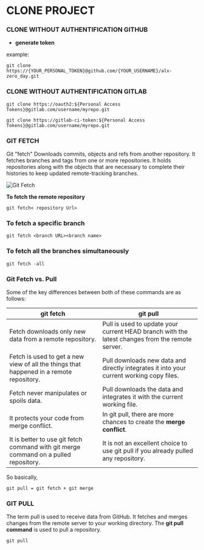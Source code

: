 # CLONE PROJECT

### CLONE WITHOUT AUTHENTIFICATION GITHUB

- **generate token** 

example: 

```git
git clone https://{YOUR_PERSONAL_TOKEN}@github.com/{YOUR_USERNAME}/alx-zero_day.git
```

### CLONE WITHOUT AUTHENTIFICATION GITLAB

```git
git clone https://oauth2:${Personal Access Tokens}@gitlab.com/username/myrepo.git
```

```git
git clone https://gitlab-ci-token:${Personal Access Tokens}@gitlab.com/username/myrepo.git
```

### GIT FETCH

Git "fetch" Downloads commits, objects and refs from another repository. It fetches branches and tags from one or more repositories. It holds repositories along with the objects that are necessary to complete their histories to keep updated remote-tracking branches.

![Git Fetch](https://static.javatpoint.com/tutorial/git/images/git-fetch.png)

**To fetch the remote repository**

```git
git fetch< repository Url>  
```

### To fetch a specific branch

```git
git fetch <branch URL><branch name>  
```

### To fetch all the branches simultaneously

```git
git fetch -all  
```

### Git Fetch vs. Pull

Some of the key differences between both of these commands are as follows:

| git fetch                                                                               | git pull                                                                                        |
| --------------------------------------------------------------------------------------- | ----------------------------------------------------------------------------------------------- |
| Fetch downloads only new data from a remote repository.                                 | Pull is used to update your current HEAD branch with the latest changes from the remote server. |
| Fetch is used to get a new view of all the things that happened in a remote repository. | Pull downloads new data and directly integrates it into your current working copy files.        |
| Fetch never manipulates or spoils data.                                                 | Pull downloads the data and integrates it with the current working file.                        |
| It protects your code from merge conflict.                                              | In git pull, there are more chances to create the **merge conflict**.                           |
| It is better to use git fetch command with git merge command on a pulled repository.    | It is not an excellent choice to use git pull if you already pulled any repository.             |

So basically,

```git
git pull = git fetch + git merge
```

### GIT PULL

The term pull is used to receive data from GitHub. It fetches and merges changes from the remote server to your working directory. The **git pull command** is used to pull a repository.

```git
git pull
```
